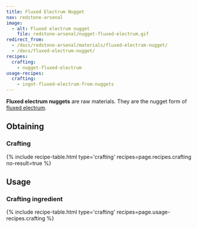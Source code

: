 ```yaml
---
title: Fluxed Electrum Nugget
nav: redstone-arsenal
image:
  - alt: Fluxed electrum nugget
    file: redstone-arsenal/nugget-fluxed-electrum.gif
redirect_from:
  - /docs/redstone-arsenal/materials/fluxed-electrum-nugget/
  - /docs/fluxed-electrum-nugget/
recipes:
  crafting:
    - nugget-fluxed-electrum
usage-recipes:
  crafting:
    - ingot-fluxed-electrum-from-nuggets
---
```


**Fluxed electrum nuggets** are raw materials. They are the nugget form of
[fluxed electrum](/docs/redstone-arsenal/fluxed-electrum-ingot/).


Obtaining
---------

### Crafting
{% include recipe-table.html type='crafting' recipes=page.recipes.crafting no-result=true %}


Usage
-----

### Crafting ingredient
{% include recipe-table.html type='crafting' recipes=page.usage-recipes.crafting %}
